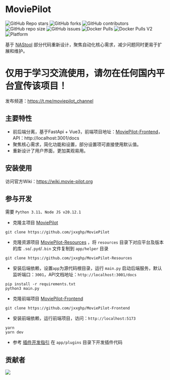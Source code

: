 # MoviePilot

![GitHub Repo stars](https://img.shields.io/github/stars/jxxghp/MoviePilot?style=for-the-badge)
![GitHub forks](https://img.shields.io/github/forks/jxxghp/MoviePilot?style=for-the-badge)
![GitHub contributors](https://img.shields.io/github/contributors/jxxghp/MoviePilot?style=for-the-badge)
![GitHub repo size](https://img.shields.io/github/repo-size/jxxghp/MoviePilot?style=for-the-badge)
![GitHub issues](https://img.shields.io/github/issues/jxxghp/MoviePilot?style=for-the-badge)
![Docker Pulls](https://img.shields.io/docker/pulls/jxxghp/moviepilot?style=for-the-badge)
![Docker Pulls V2](https://img.shields.io/docker/pulls/jxxghp/moviepilot-v2?style=for-the-badge)
![Platform](https://img.shields.io/badge/platform-Windows%20%7C%20Linux%20%7C%20Synology-blue?style=for-the-badge)


基于 [NAStool](https://github.com/NAStool/nas-tools) 部分代码重新设计，聚焦自动化核心需求，减少问题同时更易于扩展和维护。

# 仅用于学习交流使用，请勿在任何国内平台宣传该项目！

发布频道：https://t.me/moviepilot_channel

## 主要特性

- 前后端分离，基于FastApi + Vue3，前端项目地址：[MoviePilot-Frontend](https://github.com/jxxghp/MoviePilot-Frontend)，API：http://localhost:3001/docs
- 聚焦核心需求，简化功能和设置，部分设置项可直接使用默认值。
- 重新设计了用户界面，更加美观易用。

## 安装使用

访问官方Wiki：https://wiki.movie-pilot.org

## 参与开发

需要 `Python 3.11`、`Node JS v20.12.1`

- 克隆主项目 [MoviePilot](https://github.com/jxxghp/MoviePilot) 
```shell
git clone https://github.com/jxxghp/MoviePilot
```
- 克隆资源项目 [MoviePilot-Resources](https://github.com/jxxghp/MoviePilot-Resources) ，将 `resources` 目录下对应平台及版本的库 `.so`/`.pyd`/`.bin` 文件复制到 `app/helper` 目录
```shell
git clone https://github.com/jxxghp/MoviePilot-Resources
```
- 安装后端依赖，设置`app`为源代码根目录，运行 `main.py` 启动后端服务，默认监听端口：`3001`，API文档地址：`http://localhost:3001/docs`
```shell
pip install -r requirements.txt
python3 main.py
```
- 克隆前端项目 [MoviePilot-Frontend](https://github.com/jxxghp/MoviePilot-Frontend)
```shell
git clone https://github.com/jxxghp/MoviePilot-Frontend
```
- 安装前端依赖，运行前端项目，访问：`http://localhost:5173`
```shell
yarn
yarn dev
```
- 参考 [插件开发指引](https://wiki.movie-pilot.org/zh/plugindev) 在 `app/plugins` 目录下开发插件代码

## 贡献者

<a href="https://github.com/jxxghp/MoviePilot/graphs/contributors">
  <img src="https://contrib.rocks/image?repo=jxxghp/MoviePilot" />
</a>
